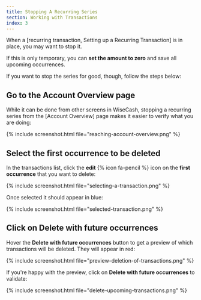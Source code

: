 ```yaml
---
title: Stopping A Recurring Series
section: Working with Transactions
index: 3
---
```


When a [recurring transaction, Setting up a Recurring Transaction] is in place, you may want to stop it.

If this is only temporary, you can **set the amount to zero** and save all upcoming occurrences.

If you want to stop the series for good, though, follow the steps below:

## Go to the Account Overview page

While it can be done from other screens in WiseCash, stopping a recurring series from the [Account Overview] page makes it easier to verify what you are doing:

{% include screenshot.html file="reaching-account-overview.png" %}

## Select the first occurrence to be deleted

In the transactions list, click the **edit** {% icon fa-pencil %} icon on the **first occurrence** that you want to delete:

{% include screenshot.html file="selecting-a-transaction.png" %}

Once selected it should appear in blue:

{% include screenshot.html file="selected-transaction.png" %}

## Click on Delete with future occurrences

Hover the **Delete with future occurrences** button to get a preview of which transactions will be deleted. They will appear in red:

{% include screenshot.html file="preview-deletion-of-transactions.png" %}

If you're happy with the preview, click on **Delete with future occurrences** to validate:

{% include screenshot.html file="delete-upcoming-transactions.png" %}
